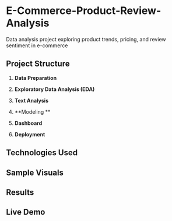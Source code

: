 # E-Commerce-Product-Review-Analysis
Data analysis project exploring product trends, pricing, and review sentiment in e-commerce

## Project Structure

1. **Data Preparation**  

2. **Exploratory Data Analysis (EDA)**  

3. **Text Analysis**  

4. **Modeling **  

5. **Dashboard**  

6. **Deployment**  

## Technologies Used

## Sample Visuals

## Results

## Live Demo
